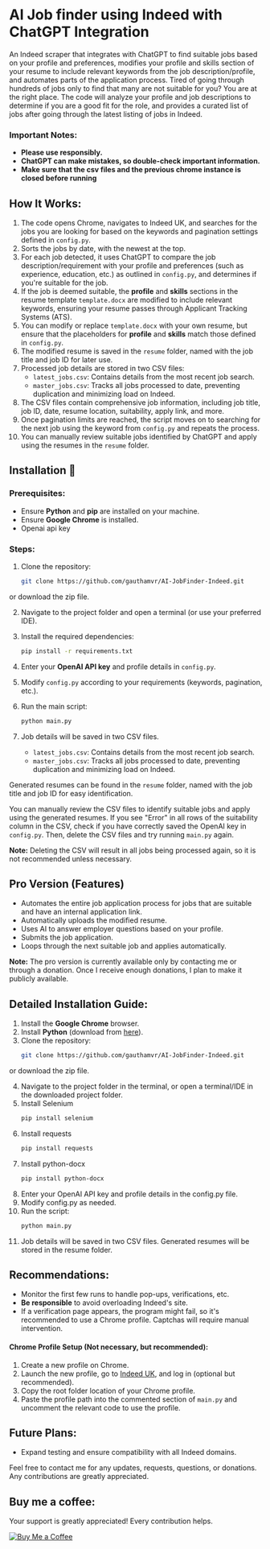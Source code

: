 # AI Job finder using Indeed with ChatGPT Integration

An Indeed scraper that integrates with ChatGPT to find suitable jobs based on your profile and preferences, modifies your profile and skills section of your resume to include relevant keywords from the job description/profile, and automates parts of the application process. 
Tired of going through hundreds of jobs only to find that many are not suitable for you? You are at the right place. The code will analyze your profile and job descriptions to determine if you are a good fit for the role, and provides a curated list of jobs after going through the latest listing of jobs in Indeed.

### Important Notes:
- **Please use responsibly.**
- **ChatGPT can make mistakes, so double-check important information.**
- **Make sure that the csv files and the previous chrome instance is closed before running**


## How It Works:

1. The code opens Chrome, navigates to Indeed UK, and searches for the jobs you are looking for based on the keywords and pagination settings defined in `config.py`.
2. Sorts the jobs by date, with the newest at the top.
3. For each job detected, it uses ChatGPT to compare the job description/requirement with your profile and preferences (such as experience, education, etc.) as outlined in `config.py`, and determines if you're suitable for the job.
4. If the job is deemed suitable, the **profile** and **skills** sections in the resume template `template.docx` are modified to include relevant keywords, ensuring your resume passes through Applicant Tracking Systems (ATS).
5. You can modify or replace `template.docx` with your own resume, but ensure that the placeholders for **profile** and **skills** match those defined in `config.py`.
6. The modified resume is saved in the `resume` folder, named with the job title and job ID for later use.
7. Processed job details are stored in two CSV files:
   - `latest_jobs.csv`: Contains details from the most recent job search.
   - `master_jobs.csv`: Tracks all jobs processed to date, preventing duplication and minimizing load on Indeed.
8. The CSV files contain comprehensive job information, including job title, job ID, date, resume location, suitability, apply link, and more.
9. Once pagination limits are reached, the script moves on to searching for the next job using the keyword from `config.py` and repeats the process.
10. You can manually review suitable jobs identified by ChatGPT and apply using the resumes in the `resume` folder.

## Installation 🔌

### Prerequisites:
- Ensure **Python** and **pip** are installed on your machine.
- Ensure **Google Chrome** is installed.
- Openai api key

### Steps:
1. Clone the repository:
   ```bash
   git clone https://github.com/gauthamvr/AI-JobFinder-Indeed.git
or download the zip file.

2. Navigate to the project folder and open a terminal (or use your preferred IDE).

3. Install the required dependencies:
   ```bash
   pip install -r requirements.txt
4. Enter your **OpenAI API key** and profile details in `config.py`.

5. Modify `config.py` according to your requirements (keywords, pagination, etc.).

6. Run the main script:
   ```bash
   python main.py

7. Job details will be saved in two CSV files.
  
   - `latest_jobs.csv`: Contains details from the most recent job search.
   - `master_jobs.csv`: Tracks all jobs processed to date, preventing duplication and minimizing load on Indeed.

Generated resumes can be found in the `resume` folder, named with the job title and job ID for easy identification.

You can manually review the CSV files to identify suitable jobs and apply using the generated resumes.
If you see "Error" in all rows of the suitability column in the CSV, check if you have correctly saved the OpenAI key in `config.py`. Then, delete the CSV files and try running `main.py` again.

**Note:** Deleting the CSV will result in all jobs being processed again, so it is not recommended unless necessary.


## Pro Version (Features)

- Automates the entire job application process for jobs that are suitable and have an internal application link.
- Automatically uploads the modified resume.
- Uses AI to answer employer questions based on your profile.
- Submits the job application.
- Loops through the next suitable job and applies automatically.

**Note:** The pro version is currently available only by contacting me or through a donation. Once I receive enough donations, I plan to make it publicly available.




## Detailed Installation Guide:

1. Install the **Google Chrome** browser.
2. Install **Python** (download from [here](https://www.python.org/downloads/)).
3. Clone the repository:
   ```bash
   git clone https://github.com/gauthamvr/AI-JobFinder-Indeed.git
or download the zip file.

4. Navigate to the project folder in the terminal, or open a terminal/IDE in the downloaded project folder.
5. Install Selenium
   ```bash
   pip install selenium
6. Install requests
   ```bash
   pip install requests
7. Install python-docx
   ```bash
   pip install python-docx
8. Enter your OpenAI API key and profile details in the config.py file.
9. Modify config.py as needed.
1. Run the script:
   ```bash
   python main.py

11. Job details will be saved in two CSV files. Generated resumes will be stored in the resume folder.



## Recommendations:

- Monitor the first few runs to handle pop-ups, verifications, etc.
- **Be responsible** to avoid overloading Indeed's site.
- If a verification page appears, the program might fail, so it's recommended to use a Chrome profile. Captchas will require manual intervention.

#### Chrome Profile Setup (Not necessary, but recommended):

1. Create a new profile on Chrome.
2. Launch the new profile, go to [Indeed UK](https://uk.indeed.com/), and log in (optional but recommended).
3. Copy the root folder location of your Chrome profile.
4. Paste the profile path into the commented section of `main.py` and uncomment the relevant code to use the profile.

## Future Plans:

- Expand testing and ensure compatibility with all Indeed domains.


Feel free to contact me for any updates, requests, questions, or donations. Any contributions are greatly appreciated.


## Buy me a coffee:
Your support is greatly appreciated! Every contribution helps.

[![Buy Me a Coffee](https://img.shields.io/badge/Buy%20Me%20a%20Coffee-donate-yellow)](https://buymeacoffee.com/gauthamvr)



    

